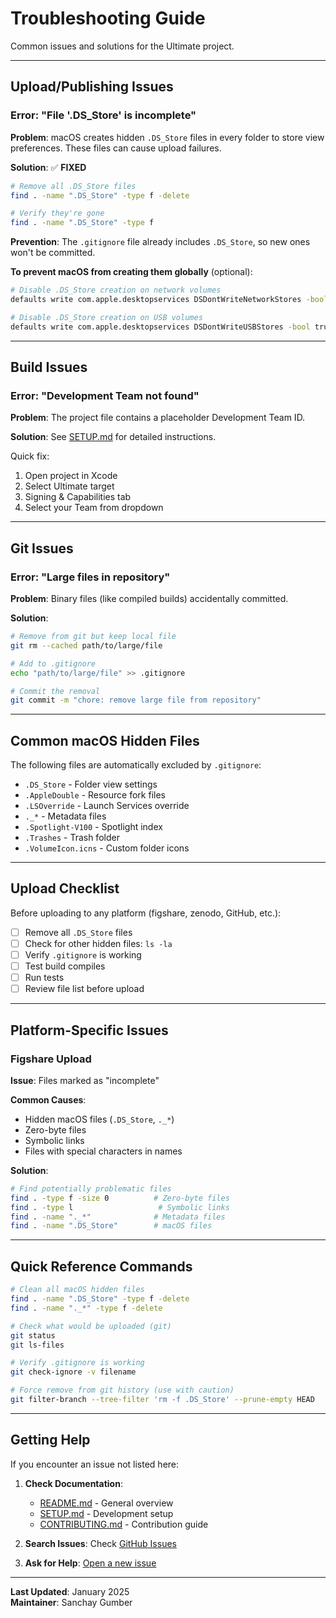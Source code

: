 # Troubleshooting Guide

Common issues and solutions for the Ultimate project.

---

## Upload/Publishing Issues

### Error: "File '.DS_Store' is incomplete"

**Problem**: macOS creates hidden `.DS_Store` files in every folder to store view preferences. These files can cause upload failures.

**Solution**: ✅ **FIXED**

```bash
# Remove all .DS_Store files
find . -name ".DS_Store" -type f -delete

# Verify they're gone
find . -name ".DS_Store" -type f
```

**Prevention**: The `.gitignore` file already includes `.DS_Store`, so new ones won't be committed.

**To prevent macOS from creating them globally** (optional):
```bash
# Disable .DS_Store creation on network volumes
defaults write com.apple.desktopservices DSDontWriteNetworkStores -bool true

# Disable .DS_Store creation on USB volumes
defaults write com.apple.desktopservices DSDontWriteUSBStores -bool true
```

---

## Build Issues

### Error: "Development Team not found"

**Problem**: The project file contains a placeholder Development Team ID.

**Solution**: See [SETUP.md](SETUP.md#step-3-configure-development-team) for detailed instructions.

Quick fix:
1. Open project in Xcode
2. Select Ultimate target
3. Signing & Capabilities tab
4. Select your Team from dropdown

---

## Git Issues

### Error: "Large files in repository"

**Problem**: Binary files (like compiled builds) accidentally committed.

**Solution**:
```bash
# Remove from git but keep local file
git rm --cached path/to/large/file

# Add to .gitignore
echo "path/to/large/file" >> .gitignore

# Commit the removal
git commit -m "chore: remove large file from repository"
```

---

## Common macOS Hidden Files

The following files are automatically excluded by `.gitignore`:

- `.DS_Store` - Folder view settings
- `.AppleDouble` - Resource fork files
- `.LSOverride` - Launch Services override
- `._*` - Metadata files
- `.Spotlight-V100` - Spotlight index
- `.Trashes` - Trash folder
- `.VolumeIcon.icns` - Custom folder icons

---

## Upload Checklist

Before uploading to any platform (figshare, zenodo, GitHub, etc.):

- [ ] Remove all `.DS_Store` files
- [ ] Check for other hidden files: `ls -la`
- [ ] Verify `.gitignore` is working
- [ ] Test build compiles
- [ ] Run tests
- [ ] Review file list before upload

---

## Platform-Specific Issues

### Figshare Upload

**Issue**: Files marked as "incomplete"

**Common Causes**:
- Hidden macOS files (`.DS_Store`, `._*`)
- Zero-byte files
- Symbolic links
- Files with special characters in names

**Solution**:
```bash
# Find potentially problematic files
find . -type f -size 0          # Zero-byte files
find . -type l                   # Symbolic links
find . -name "._*"              # Metadata files
find . -name ".DS_Store"        # macOS files
```

---

## Quick Reference Commands

```bash
# Clean all macOS hidden files
find . -name ".DS_Store" -type f -delete
find . -name "._*" -type f -delete

# Check what would be uploaded (git)
git status
git ls-files

# Verify .gitignore is working
git check-ignore -v filename

# Force remove from git history (use with caution)
git filter-branch --tree-filter 'rm -f .DS_Store' --prune-empty HEAD
```

---

## Getting Help

If you encounter an issue not listed here:

1. **Check Documentation**:
   - [README.md](README.md) - General overview
   - [SETUP.md](SETUP.md) - Development setup
   - [CONTRIBUTING.md](CONTRIBUTING.md) - Contribution guide

2. **Search Issues**: Check [GitHub Issues](https://github.com/sanchaygumber/Ultimate/issues)

3. **Ask for Help**: [Open a new issue](https://github.com/sanchaygumber/Ultimate/issues/new)

---

**Last Updated**: January 2025  
**Maintainer**: Sanchay Gumber

